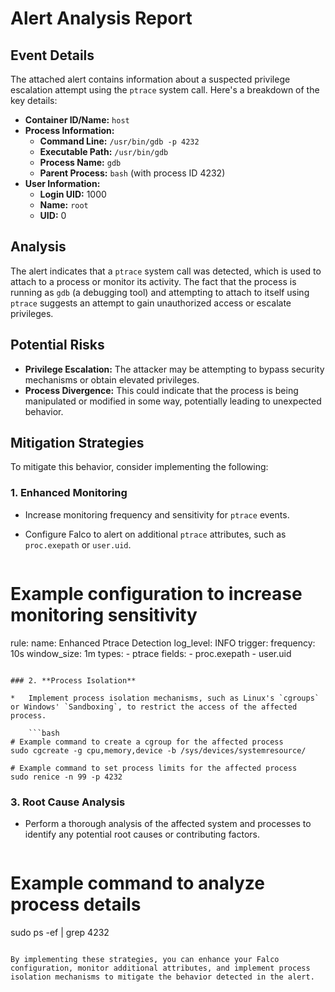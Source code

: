 **Alert Analysis Report**
========================

**Event Details**
-----------------

The attached alert contains information about a suspected privilege escalation attempt using the `ptrace` system call. Here's a breakdown of the key details:

*   **Container ID/Name:** `host`
*   **Process Information:**
    *   **Command Line:** `/usr/bin/gdb -p 4232`
    *   **Executable Path:** `/usr/bin/gdb`
    *   **Process Name:** `gdb`
    *   **Parent Process:** `bash` (with process ID 4232)
*   **User Information:**
    *   **Login UID:** 1000
    *   **Name:** `root`
    *   **UID:** 0

**Analysis**
-------------

The alert indicates that a `ptrace` system call was detected, which is used to attach to a process or monitor its activity. The fact that the process is running as `gdb` (a debugging tool) and attempting to attach to itself using `ptrace` suggests an attempt to gain unauthorized access or escalate privileges.

**Potential Risks**
-------------------

*   **Privilege Escalation:** The attacker may be attempting to bypass security mechanisms or obtain elevated privileges.
*   **Process Divergence:** This could indicate that the process is being manipulated or modified in some way, potentially leading to unexpected behavior.

**Mitigation Strategies**
-------------------------

To mitigate this behavior, consider implementing the following:

### 1. **Enhanced Monitoring**

*   Increase monitoring frequency and sensitivity for `ptrace` events.
*   Configure Falco to alert on additional `ptrace` attributes, such as `proc.exepath` or `user.uid`.

    ```yaml
# Example configuration to increase monitoring sensitivity
rule:
  name: Enhanced Ptrace Detection
  log_level: INFO
  trigger:
    frequency: 10s
    window_size: 1m
    types:
      - ptrace
  fields:
    - proc.exepath
    - user.uid
```

### 2. **Process Isolation**

*   Implement process isolation mechanisms, such as Linux's `cgroups` or Windows' `Sandboxing`, to restrict the access of the affected process.

    ```bash
# Example command to create a cgroup for the affected process
sudo cgcreate -g cpu,memory,device -b /sys/devices/systemresource/

# Example command to set process limits for the affected process
sudo renice -n 99 -p 4232
```

### 3. **Root Cause Analysis**

*   Perform a thorough analysis of the affected system and processes to identify any potential root causes or contributing factors.

    ```bash
# Example command to analyze process details
sudo ps -ef | grep 4232
```

By implementing these strategies, you can enhance your Falco configuration, monitor additional attributes, and implement process isolation mechanisms to mitigate the behavior detected in the alert.